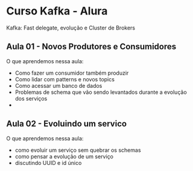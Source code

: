 # Curso Kafka - Alura

Kafka: Fast delegate, evolução e Cluster de Brokers

## Aula 01 - Novos Produtores e Consumidores

O que aprendemos nessa aula:

- Como fazer um consumidor também produzir
- Como lidar com patterns e novos topics
- Como acessar um banco de dados
- Problemas de schema que vão sendo levantados durante a evolução dos serviços
- 
## Aula 02 - Evoluindo um servico

O que aprendemos nessa aula:

- como evoluir um serviço sem quebrar os schemas
- como pensar a evolução de um serviço
- discutindo UUID e id único